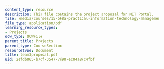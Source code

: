 ```yaml
---
content_type: resource
description: This file contains the project proposal for MIT Portal.
file: /media/courses/15-568a-practical-information-technology-management-spring-2005/2efdb065b7cf35477d90ec04a87c4fbf_team3proposal.pdf
file_type: application/pdf
learning_resource_types:
- Projects
ocw_type: OCWFile
parent_title: Projects
parent_type: CourseSection
resourcetype: Document
title: team3proposal.pdf
uid: 2efdb065-b7cf-3547-7d90-ec04a87c4fbf
---
```

